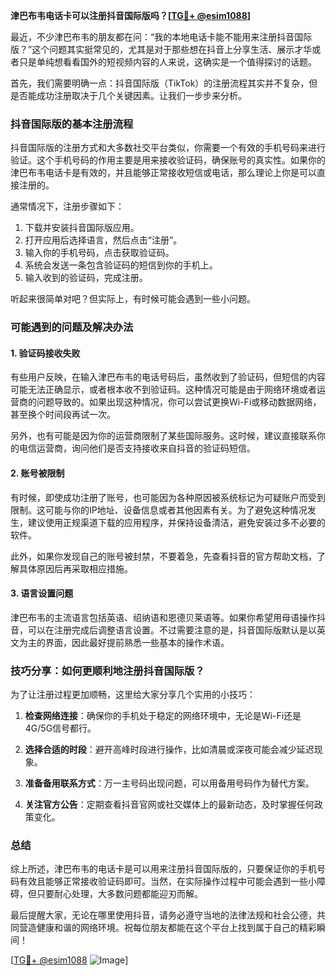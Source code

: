 **津巴布韦电话卡可以注册抖音国际版吗？[[TG💪+ @esim1088](https://t.me/s/esim1088)]**

最近，不少津巴布韦的朋友都在问：“我的本地电话卡能不能用来注册抖音国际版？”这个问题其实挺常见的，尤其是对于那些想在抖音上分享生活、展示才华或者只是单纯想看看国外的短视频内容的人来说，这确实是一个值得探讨的话题。

首先，我们需要明确一点：抖音国际版（TikTok）的注册流程其实并不复杂，但是否能成功注册取决于几个关键因素。让我们一步步来分析。

### 抖音国际版的基本注册流程

抖音国际版的注册方式和大多数社交平台类似，你需要一个有效的手机号码来进行验证。这个手机号码的作用主要是用来接收验证码，确保账号的真实性。如果你的津巴布韦电话卡是有效的，并且能够正常接收短信或电话，那么理论上你是可以直接注册的。

通常情况下，注册步骤如下：
1. 下载并安装抖音国际版应用。
2. 打开应用后选择语言，然后点击“注册”。
3. 输入你的手机号码，点击获取验证码。
4. 系统会发送一条包含验证码的短信到你的手机上。
5. 输入收到的验证码，完成注册。

听起来很简单对吧？但实际上，有时候可能会遇到一些小问题。

### 可能遇到的问题及解决办法

#### 1. 验证码接收失败
有些用户反映，在输入津巴布韦的电话号码后，虽然收到了验证码，但短信的内容可能无法正确显示，或者根本收不到验证码。这种情况可能是由于网络环境或者运营商的问题导致的。如果出现这种情况，你可以尝试更换Wi-Fi或移动数据网络，甚至换个时间段再试一次。

另外，也有可能是因为你的运营商限制了某些国际服务。这时候，建议直接联系你的电信运营商，询问他们是否支持接收来自抖音的验证码短信。

#### 2. 账号被限制
有时候，即使成功注册了账号，也可能因为各种原因被系统标记为可疑账户而受到限制。这可能与你的IP地址、设备信息或者其他因素有关。为了避免这种情况发生，建议使用正规渠道下载的应用程序，并保持设备清洁，避免安装过多不必要的软件。

此外，如果你发现自己的账号被封禁，不要着急，先查看抖音的官方帮助文档，了解具体原因后再采取相应措施。

#### 3. 语言设置问题
津巴布韦的主流语言包括英语、绍纳语和恩德贝莱语等。如果你希望用母语操作抖音，可以在注册完成后调整语言设置。不过需要注意的是，抖音国际版默认是以英文为主的界面，因此最好提前熟悉一些基本的操作术语。

### 技巧分享：如何更顺利地注册抖音国际版？

为了让注册过程更加顺畅，这里给大家分享几个实用的小技巧：

1. **检查网络连接**：确保你的手机处于稳定的网络环境中，无论是Wi-Fi还是4G/5G信号都行。
   
2. **选择合适的时段**：避开高峰时段进行操作，比如清晨或深夜可能会减少延迟现象。

3. **准备备用联系方式**：万一主号码出现问题，可以用备用号码作为替代方案。

4. **关注官方公告**：定期查看抖音官网或社交媒体上的最新动态，及时掌握任何政策变化。

### 总结

综上所述，津巴布韦的电话卡是可以用来注册抖音国际版的，只要保证你的手机号码有效且能够正常接收验证码即可。当然，在实际操作过程中可能会遇到一些小障碍，但只要耐心处理，大多数问题都能迎刃而解。

最后提醒大家，无论在哪里使用抖音，请务必遵守当地的法律法规和社会公德，共同营造健康和谐的网络环境。祝每位朋友都能在这个平台上找到属于自己的精彩瞬间！

[[TG💪+ @esim1088](https://t.me/s/esim1088) ![Image](https://i.postimg.cc/4NQfJmqS/Snipaste-2025-05-13-00-14-12.png)]